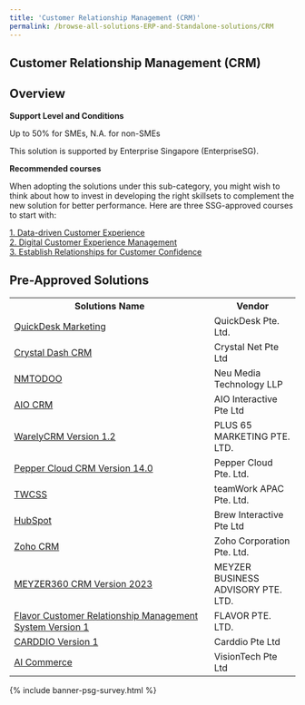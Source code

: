 ```yaml
---
title: 'Customer Relationship Management (CRM)'
permalink: /browse-all-solutions-ERP-and-Standalone-solutions/CRM
---
```


## Customer Relationship Management (CRM)
## Overview

**Support Level and Conditions**

Up to 50% for SMEs, N.A. for non-SMEs

This solution is supported by Enterprise Singapore (EnterpriseSG).

**Recommended courses**

When adopting the solutions under this sub-category, you might wish to think about how to invest in developing the right skillsets to complement the new solution for better performance. Here are three SSG-approved courses to start with:

<a href='https://sfec.enterprisejobskills.gov.sg/Course_Internet/CourseDetail.aspx?CoursesReferenceNumber=TGS-2020501979'  target='_blank' rel='noopener'>1. Data-driven Customer Experience</a><br>
<a href='https://sfec.enterprisejobskills.gov.sg/Course_Internet/CourseDetail.aspx?CoursesReferenceNumber=TGS-2020505494'  target='_blank' rel='noopener'>2. Digital Customer Experience Management</a><br>
<a href='https://sfec.enterprisejobskills.gov.sg/Course_Internet/CourseDetail.aspx?CoursesReferenceNumber=TGS-2019504205'  target='_blank' rel='noopener'>3. Establish Relationships for Customer Confidence</a><br>

## Pre-Approved Solutions

<table>
<tr>
<th style='width: auto;'><b>Solutions Name</b></th>
<th style='width: 30%;'><b>Vendor</b></th>
</tr>
<tr>
<td><a href='/productivity-solutions-grant/solutionrepo/201403211Z-QuckDsk-Mrktng-G' target='_blank'>QuickDesk Marketing</a><br></td>
<td>QuickDesk Pte. Ltd.</td>
</tr>
<tr>
<td><a href='/productivity-solutions-grant/solutionrepo/201536042G-Crystl-Dsh-CRM-G' target='_blank'>Crystal Dash CRM</a><br></td>
<td>Crystal Net Pte Ltd</td>
</tr>
<tr>
<td><a href='/productivity-solutions-grant/solutionrepo/T13LL1562D-NMTODOOCRM-G' target='_blank'>NMTODOO</a><br></td>
<td>Neu Media Technology LLP</td>
</tr>
<tr>
<td><a href='/productivity-solutions-grant/solutionrepo/201400012M-AIO-CRM-G' target='_blank'>AIO CRM</a><br></td>
<td>AIO Interactive Pte Ltd</td>
</tr>
<tr>
<td><a href='/productivity-solutions-grant/solutionrepo/201729553C-WrlyCRM-v-12-G' target='_blank'>WarelyCRM Version 1.2</a><br></td>
<td>PLUS 65 MARKETING PTE. LTD.</td>
</tr>
<tr>
<td><a href='/productivity-solutions-grant/solutionrepo/201702434C-Pppr-Cloud-CRM-v-140-G' target='_blank'>Pepper Cloud CRM Version 14.0</a><br></td>
<td>Pepper Cloud Pte. Ltd.</td>
</tr>
<tr>
<td><a href='/productivity-solutions-grant/solutionrepo/201826102D-TWCSS-G' target='_blank'>TWCSS</a><br></td>
<td>teamWork APAC Pte. Ltd.</td>
</tr>
<tr>
<td><a href='/productivity-solutions-grant/solutionrepo/201705156N-HubSpot-G' target='_blank'>HubSpot</a><br></td>
<td>Brew Interactive Pte Ltd</td>
</tr>
<tr>
<td><a href='/productivity-solutions-grant/solutionrepo/201108056G-Zoho-CRM-G' target='_blank'>Zoho CRM</a><br></td>
<td>Zoho Corporation Pte. Ltd.</td>
</tr>
<tr>
<td><a href='/productivity-solutions-grant/solutionrepo/201223262D-MEYZER360-CRM-v-2023-G' target='_blank'>MEYZER360 CRM Version 2023</a><br></td>
<td>MEYZER BUSINESS ADVISORY PTE. LTD.</td>
</tr>
<tr>
<td><a href='/productivity-solutions-grant/solutionrepo/202039751G-Flvor-Customr-Rltonshp-MGT-Systm-v-1-G' target='_blank'>Flavor Customer Relationship Management System Version 1</a><br></td>
<td>FLAVOR PTE. LTD.</td>
</tr>
<tr>
<td><a href='/productivity-solutions-grant/solutionrepo/201718654M-CARDDIO-v-1-G' target='_blank'>CARDDIO Version 1</a><br></td>
<td>Carddio Pte Ltd</td>
</tr>
<tr>
<td><a href='/productivity-solutions-grant/solutionrepo/201808388R-AI-Commrc-G' target='_blank'>AI Commerce</a><br></td>
<td>VisionTech Pte Ltd</td>
</tr>
</table>

{% include banner-psg-survey.html %}
